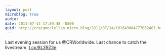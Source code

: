 ```yaml
---
layout: post
microblog: true
audio: 
date: 2011-07-14 17:59:48 -0500
guid: http://craigmcclellan.micro.blog/2011/07/14/t91643084777062401.html
---
```

Last evening session for us @CRWorldwide. Last chance to catch the livestream. [t.co/8L3RZ3e](http://t.co/8L3RZ3e)
